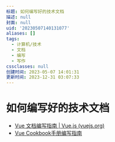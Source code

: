 ```yaml
---
标题: 如何编写好的技术文档
描述: null
封面: null
uid: '20230507140131077'
aliases: []
tags:
  - 计算机/技术
  - 文档
  - 编写
  - 写作
cssclasses: null
创建时间: 2023-05-07 14:01:31
更新时间: 2023-12-31 03:07:33
---
```


# 如何编写好的技术文档

- [Vue 文档编写指南 | Vue.js (vuejs.org)](https://v3.cn.vuejs.org/guide/contributing/writing-guide.html#%E5%8E%9F%E5%88%99)
- [Vue Cookbook手册编写指南](https://v3.cn.vuejs.org/cookbook/)
